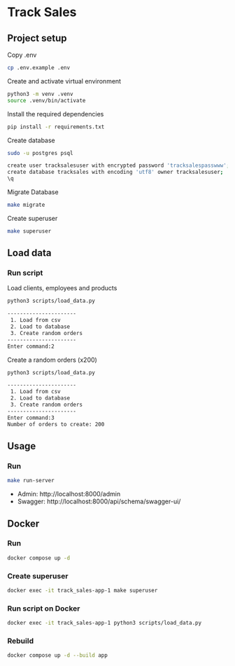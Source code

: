 # Track Sales
## Project setup
Copy .env
```bash
cp .env.example .env
```
Create and activate virtual environment
```bash
python3 -m venv .venv
source .venv/bin/activate
```
Install the required dependencies
```bash
pip install -r requirements.txt
```
Create database
```bash
sudo -u postgres psql

create user tracksalesuser with encrypted password 'tracksalespasswww';
create database tracksales with encoding 'utf8' owner tracksalesuser;
\q
```
Migrate Database
```bash
make migrate
```
Create superuser
```bash
make superuser
```
## Load data
### Run script
Load clients, employees and products
```bash
python3 scripts/load_data.py

----------------------
 1. Load from csv
 2. Load to database
 3. Create random orders
----------------------
Enter command:2
```
Create a random orders (x200)
```bash
python3 scripts/load_data.py

----------------------
 1. Load from csv
 2. Load to database
 3. Create random orders
----------------------
Enter command:3
Number of orders to create: 200
```

## Usage
### Run
```bash
make run-server
```
- Admin: http://localhost:8000/admin
- Swagger: http://localhost:8000/api/schema/swagger-ui/
## Docker
### Run
```bash
docker compose up -d
```
### Create superuser
```bash
docker exec -it track_sales-app-1 make superuser
```
### Run script on Docker
```bash
docker exec -it track_sales-app-1 python3 scripts/load_data.py
```
### Rebuild
```bash
docker compose up -d --build app
```
